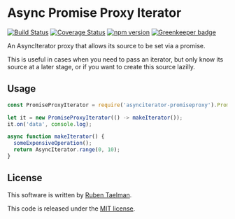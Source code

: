 # Async Promise Proxy Iterator

[![Build Status](https://travis-ci.org/rubensworks/asynciterator-promiseproxy.js.svg?branch=master)](https://travis-ci.org/rubensworks/asynciterator-promiseproxy.js)
[![Coverage Status](https://coveralls.io/repos/github/rubensworks/asynciterator-promiseproxy.js/badge.svg?branch=master)](https://coveralls.io/github/rubensworks/asynciterator-promiseproxy.js?branch=master)
[![npm version](https://badge.fury.io/js/asynciterator-promiseproxy.svg)](https://www.npmjs.com/package/asynciterator-promiseproxy) [![Greenkeeper badge](https://badges.greenkeeper.io/rubensworks/asynciterator-promiseproxy.js.svg)](https://greenkeeper.io/)

An AsyncIterator proxy that allows its source to be set via a promise.

This is useful in cases when you need to pass an iterator,
but only know its source at a later stage,
or if you want to create this source lazilly.

## Usage

```javascript
const PromiseProxyIterator = require('asynciterator-promiseproxy').PromiseProxyIterator;

let it = new PromiseProxyIterator(() -> makeIterator());
it.on('data', console.log);

async function makeIterator() {
  someExpensiveOperation();
  return AsyncIterator.range(0, 10); 
}
```

## License
This software is written by [Ruben Taelman](http://rubensworks.net/).

This code is released under the [MIT license](http://opensource.org/licenses/MIT).
